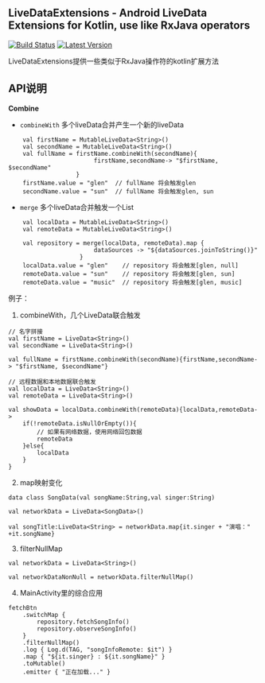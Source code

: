 LiveDataExtensions - Android LiveData Extensions for Kotlin, use like RxJava operators
--------------------------------------------------------------------------------------
[![Build Status](https://travis-ci.com/GunNan/LiveDataExtensions.svg?branch=master)](https://travis-ci.com/github/GunNan/LiveDataExtensions) [![Latest Version](https://img.shields.io/github/v/release/GunNan/LiveDataExtensions?include_prereleases)](https://github.com/GunNan/LiveDataExtensions)

LiveDataExtensions提供一些类似于RxJava操作符的kotlin扩展方法

## API说明

**Combine**

 - `combineWith`  多个liveData合并产生一个新的liveData
```
    val firstName = MutableLiveData<String>()
    val secondName = MutableLiveData<String>()
    val fullName = firstName.combineWith(secondName){
                        firstName,secondName-> "$firstName, $secondName"
                   }
    firstName.value = "glen"  // fullName 将会触发glen
    secondName.value = "sun"  // fullName 将会触发glen, sun
```

 - `merge`  多个liveData合并触发一个List
```
    val localData = MutableLiveData<String>()
    val remoteData = MutableLiveData<String>()

    val repository = merge(localData, remoteData).map {
                        dataSources -> "${dataSources.joinToString()}"
                    }
    localData.value = "glen"    // repository 将会触发[glen, null]
    remoteData.value = "sun"    // repository 将会触发[glen, sun]
    remoteData.value = "music"  // repository 将会触发[glen, music]
```


例子：

1. combineWith，几个LiveData联合触发
```
// 名字拼接
val firstName = LiveData<String>()
val secondName = LiveData<String>()

val fullName = firstName.combineWith(secondName){firstName,secondName-> "$firstName, $secondName"}
```

```
// 远程数据和本地数据联合触发
val localData = LiveData<String>()
val remoteData = LiveData<String>()

val showData = localData.combineWith(remoteData){localData,remoteData->
    if(!remoteData.isNullOrEmpty()){
        // 如果有网络数据，使用网络回包数据
        remoteData
    }else{
        localData
    }
}
```

2. map映射变化
```
data class SongData(val songName:String,val singer:String)

val networkData = LiveData<SongData>()

val songTitle:LiveData<String> = networkData.map{it.singer + "演唱：" +it.songName}
```

3. filterNullMap
```
val networkData = LiveData<String>()

val networkDataNonNull = networkData.filterNullMap()
```

4. MainActivity里的综合应用
```
fetchBtn
    .switchMap {
        repository.fetchSongInfo()
        repository.observeSongInfo()
    }
    .filterNullMap()
    .log { Log.d(TAG, "songInfoRemote: $it") }
    .map { "${it.singer} : ${it.songName}" }
    .toMutable()
    .emitter { "正在加载..." }
```

